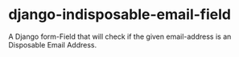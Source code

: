 # django-indisposable-email-field
A Django form-Field that will check if the given email-address is an Disposable Email Address.
